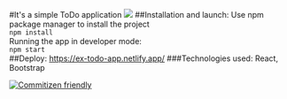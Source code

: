 #It's a simple ToDo application
![](https://res.cloudinary.com/dv4fxot90/image/upload/v1600155605/img/Screenshot_2020-09-15_at_10.38.30_hybjg0.png)
##Installation and launch:
Use npm package manager to install the project  
`npm install`  
Running the app in developer mode:  
`npm start`  
##Deploy:
https://ex-todo-app.netlify.app/
###Technologies used:
React, Bootstrap


[![Commitizen friendly](https://img.shields.io/badge/commitizen-friendly-brightgreen.svg)](http://commitizen.github.io/cz-cli/)